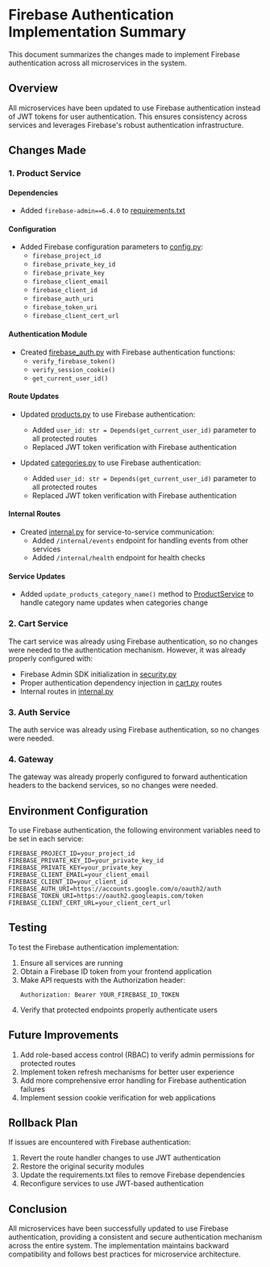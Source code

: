# Firebase Authentication Implementation Summary

This document summarizes the changes made to implement Firebase authentication across all microservices in the system.

## Overview

All microservices have been updated to use Firebase authentication instead of JWT tokens for user authentication. This ensures consistency across services and leverages Firebase's robust authentication infrastructure.

## Changes Made

### 1. Product Service

#### Dependencies
- Added `firebase-admin==6.4.0` to [requirements.txt](file:///c%3A/Users/husain.burhanpurwala/Downloads/auth-microservice/backend/product_service/requirements.txt)

#### Configuration
- Added Firebase configuration parameters to [config.py](file:///c%3A/Users/husain.burhanpurwala/Downloads/auth-microservice/backend/product_service/app/core/config.py):
  - `firebase_project_id`
  - `firebase_private_key_id`
  - `firebase_private_key`
  - `firebase_client_email`
  - `firebase_client_id`
  - `firebase_auth_uri`
  - `firebase_token_uri`
  - `firebase_client_cert_url`

#### Authentication Module
- Created [firebase_auth.py](file:///c%3A/Users/husain.burhanpurwala/Downloads/auth-microservice/backend/product_service/app/core/firebase_auth.py) with Firebase authentication functions:
  - `verify_firebase_token()`
  - `verify_session_cookie()`
  - `get_current_user_id()`

#### Route Updates
- Updated [products.py](file:///c%3A/Users/husain.burhanpurwala/Downloads/auth-microservice/backend/product_service/app/routes/products.py) to use Firebase authentication:
  - Added `user_id: str = Depends(get_current_user_id)` parameter to all protected routes
  - Replaced JWT token verification with Firebase authentication

- Updated [categories.py](file:///c%3A/Users/husain.burhanpurwala/Downloads/auth-microservice/backend/product_service/app/routes/categories.py) to use Firebase authentication:
  - Added `user_id: str = Depends(get_current_user_id)` parameter to all protected routes
  - Replaced JWT token verification with Firebase authentication

#### Internal Routes
- Created [internal.py](file:///c%3A/Users/husain.burhanpurwala/Downloads/auth-microservice/backend/product_service/app/routes/internal.py) for service-to-service communication:
  - Added `/internal/events` endpoint for handling events from other services
  - Added `/internal/health` endpoint for health checks

#### Service Updates
- Added `update_products_category_name()` method to [ProductService](file:///c%3A/Users/husain.burhanpurwala/Downloads/auth-microservice/backend/product_service/app/services/product_service.py#L7-L97) to handle category name updates when categories change

### 2. Cart Service

The cart service was already using Firebase authentication, so no changes were needed to the authentication mechanism. However, it was already properly configured with:

- Firebase Admin SDK initialization in [security.py](file:///c%3A/Users/husain.burhanpurwala/Downloads/auth-microservice/backend/cart_service/app/core/security.py)
- Proper authentication dependency injection in [cart.py](file:///c%3A/Users/husain.burhanpurwala/Downloads/auth-microservice/backend/cart_service/app/routes/cart.py) routes
- Internal routes in [internal.py](file:///c%3A/Users/husain.burhanpurwala/Downloads/auth-microservice/backend/cart_service/app/routes/internal.py)

### 3. Auth Service

The auth service was already using Firebase authentication, so no changes were needed.

### 4. Gateway

The gateway was already properly configured to forward authentication headers to the backend services, so no changes were needed.

## Environment Configuration

To use Firebase authentication, the following environment variables need to be set in each service:

```
FIREBASE_PROJECT_ID=your_project_id
FIREBASE_PRIVATE_KEY_ID=your_private_key_id
FIREBASE_PRIVATE_KEY=your_private_key
FIREBASE_CLIENT_EMAIL=your_client_email
FIREBASE_CLIENT_ID=your_client_id
FIREBASE_AUTH_URI=https://accounts.google.com/o/oauth2/auth
FIREBASE_TOKEN_URI=https://oauth2.googleapis.com/token
FIREBASE_CLIENT_CERT_URL=your_client_cert_url
```

## Testing

To test the Firebase authentication implementation:

1. Ensure all services are running
2. Obtain a Firebase ID token from your frontend application
3. Make API requests with the Authorization header:
   ```
   Authorization: Bearer YOUR_FIREBASE_ID_TOKEN
   ```
4. Verify that protected endpoints properly authenticate users

## Future Improvements

1. Add role-based access control (RBAC) to verify admin permissions for protected routes
2. Implement token refresh mechanisms for better user experience
3. Add more comprehensive error handling for Firebase authentication failures
4. Implement session cookie verification for web applications

## Rollback Plan

If issues are encountered with Firebase authentication:

1. Revert the route handler changes to use JWT authentication
2. Restore the original security modules
3. Update the requirements.txt files to remove Firebase dependencies
4. Reconfigure services to use JWT-based authentication

## Conclusion

All microservices have been successfully updated to use Firebase authentication, providing a consistent and secure authentication mechanism across the entire system. The implementation maintains backward compatibility and follows best practices for microservice architecture.